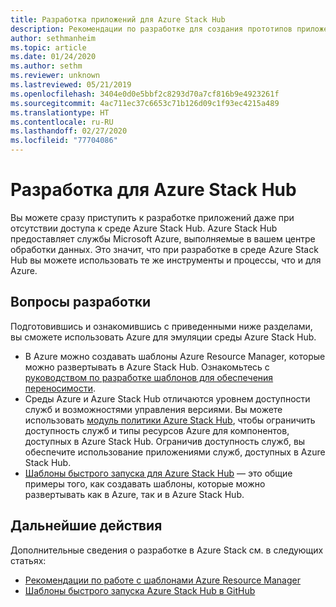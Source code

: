 ```yaml
---
title: Разработка приложений для Azure Stack Hub
description: Рекомендации по разработке для создания прототипов приложений в Azure Stack Hub с использованием служб Azure.
author: sethmanheim
ms.topic: article
ms.date: 01/24/2020
ms.author: sethm
ms.reviewer: unknown
ms.lastreviewed: 05/21/2019
ms.openlocfilehash: 3404e0d0e5bbf2c8293d70a7cf816b9e4923261f
ms.sourcegitcommit: 4ac711ec37c6653c71b126d09c1f93ec4215a489
ms.translationtype: HT
ms.contentlocale: ru-RU
ms.lasthandoff: 02/27/2020
ms.locfileid: "77704086"
---
```

# <a name="develop-for-azure-stack-hub"></a>Разработка для Azure Stack Hub

Вы можете сразу приступить к разработке приложений даже при отсутствии доступа к среде Azure Stack Hub. Azure Stack Hub предоставляет службы Microsoft Azure, выполняемые в вашем центре обработки данных. Это значит, что при разработке в среде Azure Stack Hub вы можете использовать те же инструменты и процессы, что и для Azure.

## <a name="development-considerations"></a>Вопросы разработки

Подготовившись и ознакомившись с приведенными ниже разделами, вы сможете использовать Azure для эмуляции среды Azure Stack Hub.

* В Azure можно создавать шаблоны Azure Resource Manager, которые можно развертывать в Azure Stack Hub. Ознакомьтесь с [руководством по разработке шаблонов для обеспечения переносимости](azure-stack-develop-templates.md).
* Среды Azure и Azure Stack Hub отличаются уровнем доступности служб и возможностями управления версиями. Вы можете использовать [модуль политики Azure Stack Hub](azure-stack-policy-module.md), чтобы ограничить доступность служб и типы ресурсов Azure для компонентов, доступных в Azure Stack Hub. Ограничив доступность служб, вы обеспечите использование приложениями служб, доступных в Azure Stack Hub.
* [Шаблоны быстрого запуска для Azure Stack Hub](https://github.com/Azure/AzureStack-QuickStart-Templates) — это общие примеры того, как создавать шаблоны, которые можно развертывать как в Azure, так и в Azure Stack Hub.

## <a name="next-steps"></a>Дальнейшие действия

Дополнительные сведения о разработке в Azure Stack см. в следующих статьях:

* [Рекомендации по работе с шаблонами Azure Resource Manager](azure-stack-develop-templates.md)
* [Шаблоны быстрого запуска Azure Stack Hub в GitHub](https://github.com/Azure/AzureStack-QuickStart-Templates)
